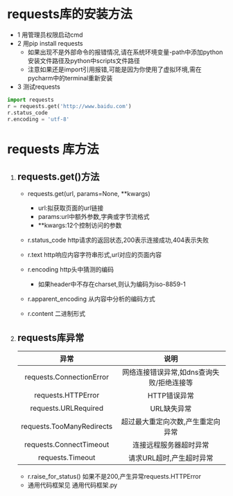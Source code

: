 # requests库的安装方法
- 1 用管理员权限启动cmd
- 2 用pip install requests
    - 如果出现不是外部命令的报错情况,请在系统环境变量-path中添加python安装文件路径及python中scripts文件路径
    - 注意如果还是import引用报错,可能是因为你使用了虚拟环境,需在pycharm中的terminal重新安装
- 3 测试requests
```python
import requests
r = requests.get('http://www.baidu.com')
r.status_code
r.encoding = 'utf-8'

```

# requests 库方法
1. ## requests.get()方法
    - requests.get(url, params=None, **kwargs)
        - url:拟获取页面的url链接
        - params:url中额外参数,字典或字节流格式
        - **kwargs:12个控制访问的参数
        
    - r.status_code http请求的返回状态,200表示连接成功,404表示失败
    - r.text http响应内容字符串形式,url对应的页面内容
    - r.encoding http头中猜测的编码
        - 如果header中不存在charset,则认为编码为iso-8859-1                                                                                                                                                                        
    - r.apparent_encoding 从内容中分析的编码方式
    - r.content 二进制形式

2. ## requests库异常
    | 异常 | 说明 |
    | :---: | :---:|
    | requests.ConnectionError | 网络连接错误异常,如dns查询失败/拒绝连接等 |
    |requests.HTTPError| HTTP错误异常|
    |requests.URLRequired | URL缺失异常 |
    |requests.TooManyRedirects| 超过最大重定向次数,产生重定向异常 |
    | requests.ConnectTimeout | 连接远程服务器超时异常 |
    | requests.Timeout | 请求URL超时,产生超时异常 |
    - r.raise_for_status()  如果不是200,产生异常requests.HTTPError
    - 通用代码框架见 通用代码框架.py
 
    
    

     
  

 

    
    
    